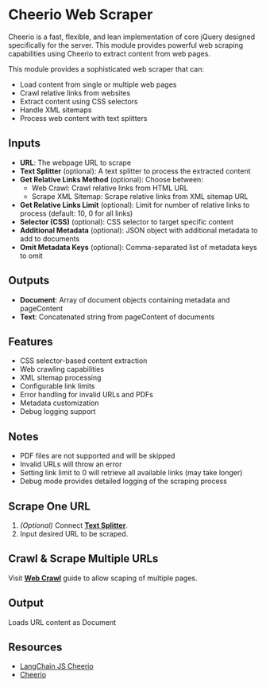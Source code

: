 # Cheerio Web Scraper

Cheerio is a fast, flexible, and lean implementation of core jQuery designed specifically for the server. This module provides powerful web scraping capabilities using Cheerio to extract content from web pages.

This module provides a sophisticated web scraper that can:
- Load content from single or multiple web pages
- Crawl relative links from websites
- Extract content using CSS selectors
- Handle XML sitemaps
- Process web content with text splitters

## Inputs

- **URL**: The webpage URL to scrape
- **Text Splitter** (optional): A text splitter to process the extracted content
- **Get Relative Links Method** (optional): Choose between:
  - Web Crawl: Crawl relative links from HTML URL
  - Scrape XML Sitemap: Scrape relative links from XML sitemap URL
- **Get Relative Links Limit** (optional): Limit for number of relative links to process (default: 10, 0 for all links)
- **Selector (CSS)** (optional): CSS selector to target specific content
- **Additional Metadata** (optional): JSON object with additional metadata to add to documents
- **Omit Metadata Keys** (optional): Comma-separated list of metadata keys to omit

## Outputs

- **Document**: Array of document objects containing metadata and pageContent
- **Text**: Concatenated string from pageContent of documents

## Features
- CSS selector-based content extraction
- Web crawling capabilities
- XML sitemap processing
- Configurable link limits
- Error handling for invalid URLs and PDFs
- Metadata customization
- Debug logging support

## Notes
- PDF files are not supported and will be skipped
- Invalid URLs will throw an error
- Setting link limit to 0 will retrieve all available links (may take longer)
- Debug mode provides detailed logging of the scraping process

## Scrape One URL

1. _(Optional)_ Connect [**Text Splitter**](../text-splitters/).
2. Input desired URL to be scraped.

## Crawl & Scrape Multiple URLs

Visit [**Web Crawl**](../../../use-cases/web-scrape-qna.md#id-1.-crawl-multiple-pages) guide to allow scaping of multiple pages.

## Output

Loads URL content as Document

## Resources

* [LangChain JS Cheerio](https://js.langchain.com/docs/integrations/document\_loaders/web\_loaders/web\_cheerio)
* [Cheerio](https://cheerio.js.org/)
